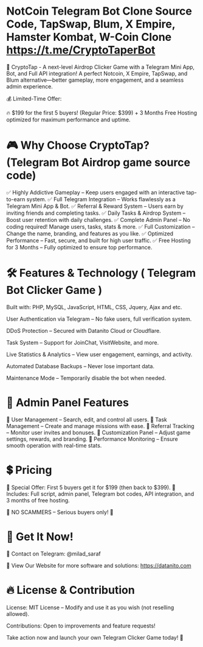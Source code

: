 # NotCoin Telegram Bot Clone Source Code, TapSwap, Blum, X Empire, Hamster Kombat, W-Coin Clone https://t.me/CryptoTaperBot

🚀 CryptoTap - A next-level Airdrop Clicker Game with a Telegram Mini App, Bot, and Full API integration! A perfect Notcoin, X Empire, TapSwap, and Blum alternative—better gameplay, more engagement, and a seamless admin experience.

💰 Limited-Time Offer:

🔥 $199 for the first 5 buyers! (Regular Price: $399) + 3 Months Free Hosting optimized for maximum performance and uptime.

# 🎮 Why Choose CryptoTap? (Telegram Bot Airdrop game source code)

✅ Highly Addictive Gameplay – Keep users engaged with an interactive tap-to-earn system.
✅ Full Telegram Integration – Works flawlessly as a Telegram Mini App & Bot.
✅ Referral & Reward System – Users earn by inviting friends and completing tasks.
✅ Daily Tasks & Airdrop System – Boost user retention with daily challenges.
✅ Complete Admin Panel – No coding required! Manage users, tasks, stats & more.
✅ Full Customization – Change the name, branding, and features as you like.
✅ Optimized Performance – Fast, secure, and built for high user traffic.
✅ Free Hosting for 3 Months – Fully optimized to ensure top performance.

# 🛠 Features & Technology ( Telegram Bot Clicker Game )

Built with: PHP, MySQL, JavaScript, HTML, CSS, Jquery, Ajax and etc.

User Authentication via Telegram – No fake users, full verification system.

DDoS Protection – Secured with Datanito Cloud or Cloudflare.

Task System – Support for JoinChat, VisitWebsite, and more.

Live Statistics & Analytics – View user engagement, earnings, and activity.

Automated Database Backups – Never lose important data.

Maintenance Mode – Temporarily disable the bot when needed.

# 📌 Admin Panel Features

🔹 User Management – Search, edit, and control all users.
🔹 Task Management – Create and manage missions with ease.
🔹 Referral Tracking – Monitor user invites and bonuses.
🔹 Customization Panel – Adjust game settings, rewards, and branding.
🔹 Performance Monitoring – Ensure smooth operation with real-time stats.

# 💲 Pricing

🎯 Special Offer: First 5 buyers get it for $199 (then back to $399).
💎 Includes: Full script, admin panel, Telegram bot codes, API integration, and 3 months of free hosting.

📛 NO SCAMMERS – Serious buyers only! 📛

# 🚀 Get It Now!

📩 Contact on Telegram: @milad_saraf

📢 View Our Website for more software and solutions: https://datanito.com

# 🔥 License & Contribution

License: MIT License – Modify and use it as you wish (not reselling allowed).

Contributions: Open to improvements and feature requests!

Take action now and launch your own Telegram Clicker Game today! 🚀
